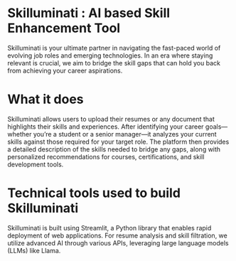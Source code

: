# Skilluminati : AI based Skill Enhancement Tool
Skilluminati is your ultimate partner in navigating the fast-paced world of evolving job roles and emerging technologies. In an era where staying relevant is crucial, we aim to bridge the skill gaps that can hold you back from achieving your career aspirations.

# What it does
Skilluminati allows users to upload their resumes or any document that highlights their skills and experiences. After identifying your career goals—whether you’re a student or a senior manager—it analyzes your current skills against those required for your target role. The platform then provides a detailed description of the skills needed to bridge any gaps, along with personalized recommendations for courses, certifications, and skill development tools.

# Technical tools used to build Skilluminati
Skilluminati is built using Streamlit, a Python library that enables rapid deployment of web applications. For resume analysis and skill filtration, we utilize advanced AI through various APIs, leveraging large language models (LLMs) like Llama.

